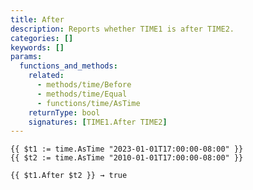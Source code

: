```yaml
---
title: After
description: Reports whether TIME1 is after TIME2.
categories: []
keywords: []
params:
  functions_and_methods:
    related:
      - methods/time/Before
      - methods/time/Equal
      - functions/time/AsTime
    returnType: bool
    signatures: [TIME1.After TIME2]
---
```


```go-html-template
{{ $t1 := time.AsTime "2023-01-01T17:00:00-08:00" }}
{{ $t2 := time.AsTime "2010-01-01T17:00:00-08:00" }}

{{ $t1.After $t2 }} → true
```
